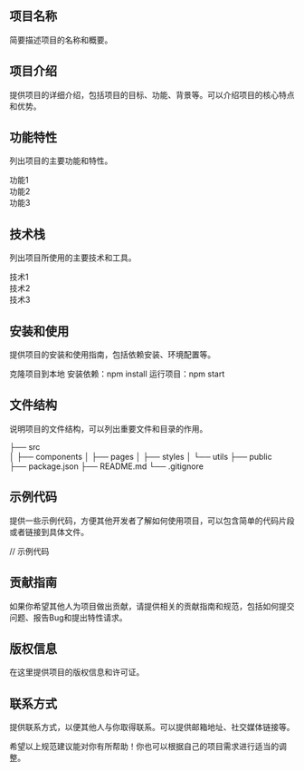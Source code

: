 ## 项目名称
简要描述项目的名称和概要。

## 项目介绍
提供项目的详细介绍，包括项目的目标、功能、背景等。可以介绍项目的核心特点和优势。

## 功能特性
列出项目的主要功能和特性。

功能1<br>
功能2<br>
功能3
## 技术栈
列出项目所使用的主要技术和工具。

技术1<br>
技术2<br>
技术3
## 安装和使用
提供项目的安装和使用指南，包括依赖安装、环境配置等。

克隆项目到本地
安装依赖：npm install
运行项目：npm start
## 文件结构
说明项目的文件结构，可以列出重要文件和目录的作用。

  ├── src<br>
  │   ├── components
  │   ├── pages
  │   ├── styles
  │   └── utils
  ├── public<br>
  ├── package.json
  ├── README.md
  └── .gitignore
## 示例代码
提供一些示例代码，方便其他开发者了解如何使用项目，可以包含简单的代码片段或者链接到具体文件。

// 示例代码
## 贡献指南
如果你希望其他人为项目做出贡献，请提供相关的贡献指南和规范，包括如何提交问题、报告Bug和提出特性请求。

## 版权信息
在这里提供项目的版权信息和许可证。

## 联系方式
提供联系方式，以便其他人与你取得联系。可以提供邮箱地址、社交媒体链接等。

希望以上规范建议能对你有所帮助！你也可以根据自己的项目需求进行适当的调整。
